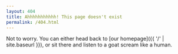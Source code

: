 ```yaml
---
layout: 404
title: Ahhhhhhhhhhh! This page doesn't exist
permalink: /404.html
---
```

Not to worry. You can either head back to [our homepage]({{ '/' | site.baseurl }}), or sit there and listen to a goat scream like a human.

